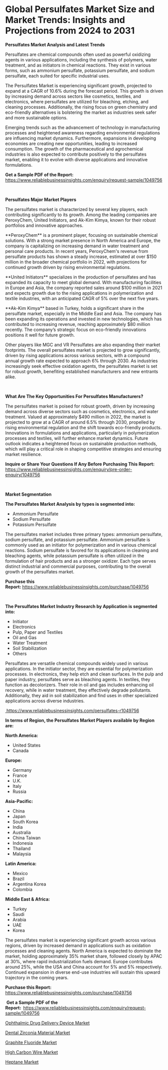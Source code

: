 <p><h1>Global Persulfates Market Size and Market Trends: Insights and Projections from 2024 to 2031</h1></p><p><strong>Persulfates Market Analysis and Latest Trends</strong></p>
<p><p>Persulfates are chemical compounds often used as powerful oxidizing agents in various applications, including the synthesis of polymers, water treatment, and as initiators in chemical reactions. They exist in various forms, such as ammonium persulfate, potassium persulfate, and sodium persulfate, each suited for specific industrial uses.</p><p>The Persulfates Market is experiencing significant growth, projected to expand at a CAGR of 10.6% during the forecast period. This growth is driven by increasing demand across sectors like cosmetics, textiles, and electronics, where persulfates are utilized for bleaching, etching, and cleaning processes. Additionally, the rising focus on green chemistry and eco-friendly alternatives is bolstering the market as industries seek safer and more sustainable options.</p><p>Emerging trends such as the advancement of technology in manufacturing processes and heightened awareness regarding environmental regulations are influencing market dynamics. Furthermore, expansions in developing economies are creating new opportunities, leading to increased consumption. The growth of the pharmaceutical and agrochemical industries is also expected to contribute positively to the persulfates market, enabling it to evolve with diverse applications and innovative formulations.</p></p>
<p><strong>Get a Sample PDF of the Report:&nbsp;</strong> <a href="https://www.reliablebusinessinsights.com/enquiry/request-sample/1049756?utm_campaign=97&utm_medium=2&utm_source=Github&utm_content=ia&utm_term=09112024&utm_id=persulfates">https://www.reliablebusinessinsights.com/enquiry/request-sample/1049756</a></p>
<p>&nbsp;</p>
<p><strong>Persulfates Major Market Players</strong></p>
<p><p>The persulfates market is characterized by several key players, each contributing significantly to its growth. Among the leading companies are PeroxyChem, United Initiators, and Ak-Kim Kimya, known for their robust portfolios and innovative approaches.</p><p>**PeroxyChem** is a prominent player, focusing on sustainable chemical solutions. With a strong market presence in North America and Europe, the company is capitalizing on increasing demand in water treatment and personal care products. In recent years, PeroxyChem's revenue from persulfate products has shown a steady increase, estimated at over $150 million in the broader chemical portfolio in 2022, with projections for continued growth driven by rising environmental regulations.</p><p>**United Initiators** specializes in the production of persulfates and has expanded its capacity to meet global demand. With manufacturing facilities in Europe and Asia, the company reported sales around $100 million in 2021 and expects growth due to the rising applications in polymerization and textile industries, with an anticipated CAGR of 5% over the next five years.</p><p>**Ak-Kim Kimya** based in Turkey, holds a significant share in the persulfate market, especially in the Middle East and Asia. The company has been expanding its operations and invested in new technologies, which has contributed to increasing revenue, reaching approximately $80 million recently. The company’s strategic focus on eco-friendly innovations positions it well for future growth.</p><p>Other players like MGC and VR Persulfates are also expanding their market footprints. The overall persulfates market is projected to grow significantly, driven by rising applications across various sectors, with a compound annual growth rate expected to approach 6% through 2030. As industries increasingly seek effective oxidation agents, the persulfates market is set for robust growth, benefiting established manufacturers and new entrants alike.</p></p>
<p>&nbsp;</p>
<p><strong>What Are The Key Opportunities For Persulfates Manufacturers?</strong></p>
<p><p>The persulfates market is poised for robust growth, driven by increasing demand across diverse sectors such as cosmetics, electronics, and water treatment. Valued at approximately $490 million in 2022, the market is projected to grow at a CAGR of around 6.5% through 2030, propelled by rising environmental regulation and the shift towards eco-friendly products. Innovations in formulations and applications, particularly in polymerization processes and textiles, will further enhance market dynamics. Future outlook indicates a heightened focus on sustainable production methods, which will play a critical role in shaping competitive strategies and ensuring market resilience.</p></p>
<p><strong>Inquire or Share Your Questions If Any Before Purchasing This Report:</strong> <a href="https://www.reliablebusinessinsights.com/enquiry/pre-order-enquiry/1049756?utm_campaign=97&utm_medium=2&utm_source=Github&utm_content=ia&utm_term=09112024&utm_id=persulfates">https://www.reliablebusinessinsights.com/enquiry/pre-order-enquiry/1049756</a></p>
<p>&nbsp;</p>
<p><strong>Market Segmentation</strong></p>
<p><strong>The Persulfates Market Analysis by types is segmented into:</strong></p>
<p><ul><li>Ammonium Persulfate</li><li>Sodium Persulfate</li><li>Potassium Persulfate</li></ul></p>
<p><p>The persulfates market includes three primary types: ammonium persulfate, sodium persulfate, and potassium persulfate. Ammonium persulfate is commonly used as an initiator for polymerization and in various chemical reactions. Sodium persulfate is favored for its applications in cleaning and bleaching agents, while potassium persulfate is often utilized in the formulation of hair products and as a stronger oxidizer. Each type serves distinct industrial and commercial purposes, contributing to the overall growth of the persulfates market.</p></p>
<p><strong>Purchase this Report:&nbsp;</strong><a href="https://www.reliablebusinessinsights.com/purchase/1049756?utm_campaign=97&utm_medium=2&utm_source=Github&utm_content=ia&utm_term=09112024&utm_id=persulfates">https://www.reliablebusinessinsights.com/purchase/1049756</a></p>
<p>&nbsp;</p>
<p><strong>The Persulfates Market Industry Research by Application is segmented into:</strong></p>
<p><ul><li>Initiator</li><li>Electronics</li><li>Pulp, Paper and Textiles</li><li>Oil and Gas</li><li>Water Treatment</li><li>Soil Stabilization</li><li>Others</li></ul></p>
<p><p>Persulfates are versatile chemical compounds widely used in various applications. In the initiator sector, they are essential for polymerization processes. In electronics, they help etch and clean surfaces. In the pulp and paper industry, persulfates serve as bleaching agents. In textiles, they function as decolorizers. Their role in oil and gas includes enhancing oil recovery, while in water treatment, they effectively degrade pollutants. Additionally, they aid in soil stabilization and find uses in other specialized applications across diverse industries.</p></p>
<p><a href="https://www.reliablebusinessinsights.com/persulfates-r1049756?utm_campaign=97&utm_medium=2&utm_source=Github&utm_content=ia&utm_term=09112024&utm_id=persulfates">&nbsp;https://www.reliablebusinessinsights.com/persulfates-r1049756</a></p>
<p><strong>In terms of Region, the Persulfates Market Players available by Region are:</strong></p>
<p>
    <p> <strong> North America: </strong>
        <ul>
            <li>United States</li>
            <li>Canada</li>
        </ul>
        </p> 
    <p> <strong> Europe: </strong>
        <ul>
            <li>Germany</li>
            <li>France</li>
            <li>U.K.</li>
            <li>Italy</li>
            <li>Russia</li>
        </ul>
        </p> 
    <p> <strong> Asia-Pacific: </strong>
        <ul>
            <li>China</li>
            <li>Japan</li>
            <li>South Korea</li>
            <li>India</li>
            <li>Australia</li>
            <li>China Taiwan</li>
            <li>Indonesia</li>
            <li>Thailand</li>
            <li>Malaysia</li>
        </ul>
        </p> 
    <p> <strong> Latin America: </strong>
        <ul>
            <li>Mexico</li>
            <li>Brazil</li>
            <li>Argentina Korea</li>
            <li>Colombia</li>
        </ul>
        </p> 
    <p> <strong> Middle East & Africa: </strong>
        <ul>
            <li>Turkey</li>
            <li>Saudi</li>
            <li>Arabia</li>
            <li>UAE</li>
            <li>Korea</li>
        </ul>
    </p>
    </p>
<p><p>The persulfates market is experiencing significant growth across various regions, driven by increased demand in applications such as oxidation processes and cleaning agents. North America is expected to dominate the market, holding approximately 35% market share, followed closely by APAC at 30%, where rapid industrialization fuels demand. Europe contributes around 25%, while the USA and China account for 5% and 5% respectively. Continued expansion in diverse end-use industries will sustain this upward trajectory in the coming years.</p></p>
<p><strong>Purchase this Report: </strong><a href="https://www.reliablebusinessinsights.com/purchase/1049756?utm_campaign=97&utm_medium=2&utm_source=Github&utm_content=ia&utm_term=09112024&utm_id=persulfates">https://www.reliablebusinessinsights.com/purchase/1049756</a></p>
<p>&nbsp;<strong>Get a Sample PDF of the Report:&nbsp;&nbsp;</strong><a href="https://www.reliablebusinessinsights.com/enquiry/request-sample/1049756?utm_campaign=97&utm_medium=2&utm_source=Github&utm_content=ia&utm_term=09112024&utm_id=persulfates">https://www.reliablebusinessinsights.com/enquiry/request-sample/1049756</a></p>
<p><strong></strong></p>
<p><p><a href="https://issuu.com/reportprime-2/docs/ophthalmic-drug-delivery-device-mar_e7dc203bbf4285?utm_campaign=97&utm_medium=2&utm_source=Github&utm_content=ia&utm_term=09112024&utm_id=persulfates">Ophthalmic Drug Delivery Device Market</a></p><p><a href="https://issuu.com/reportprime-2/docs/dental-zirconia-material-market-siz_50ee8cdfa99937?utm_campaign=97&utm_medium=2&utm_source=Github&utm_content=ia&utm_term=09112024&utm_id=persulfates">Dental Zirconia Material Market</a></p><p><a href="https://github.com/darcy8m10dupre/Market-Research-Report-List-1/blob/main/graphite-fluoride-market.md?utm_campaign=97&utm_medium=2&utm_source=Github&utm_content=ia&utm_term=09112024&utm_id=persulfates">Graphite Fluoride Market</a></p><p><a href="https://github.com/yoreivesal/Market-Research-Report-List-1/blob/main/high-carbon-wire-market.md?utm_campaign=97&utm_medium=2&utm_source=Github&utm_content=ia&utm_term=09112024&utm_id=persulfates">High Carbon Wire Market</a></p><p><a href="https://github.com/alespiliffe/Market-Research-Report-List-1/blob/main/heptane-market.md?utm_campaign=97&utm_medium=2&utm_source=Github&utm_content=ia&utm_term=09112024&utm_id=persulfates">Heptane Market</a></p></p>